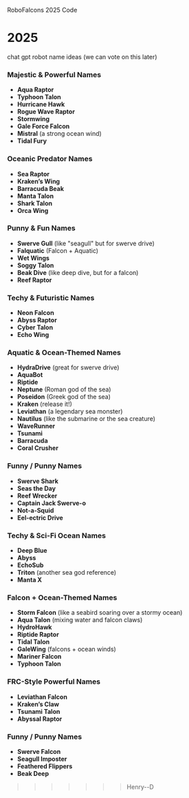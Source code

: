 RoboFalcons 2025 Code

# 2025

chat gpt robot name ideas (we can vote on this later)
### **Majestic & Powerful Names**
- **Aqua Raptor**
- **Typhoon Talon**
- **Hurricane Hawk**
- **Rogue Wave Raptor**
- **Stormwing**
- **Gale Force Falcon**
- **Mistral** (a strong ocean wind)
- **Tidal Fury**

### **Oceanic Predator Names**
- **Sea Raptor**
- **Kraken’s Wing**
- **Barracuda Beak**
- **Manta Talon**
- **Shark Talon**
- **Orca Wing**

### **Punny & Fun Names**
- **Swerve Gull** (like "seagull" but for swerve drive)
- **Falquatic** (Falcon + Aquatic)
- **Wet Wings**
- **Soggy Talon**
- **Beak Dive** (like deep dive, but for a falcon)
- **Reef Raptor**

### **Techy & Futuristic Names**
- **Neon Falcon**
- **Abyss Raptor**
- **Cyber Talon**
- **Echo Wing**

### **Aquatic & Ocean-Themed Names**
- **HydraDrive** (great for swerve drive)
- **AquaBot**
- **Riptide**
- **Neptune** (Roman god of the sea)
- **Poseidon** (Greek god of the sea)
- **Kraken** (release it!)
- **Leviathan** (a legendary sea monster)
- **Nautilus** (like the submarine or the sea creature)
- **WaveRunner**
- **Tsunami**
- **Barracuda**
- **Coral Crusher**

### **Funny / Punny Names**
- **Swerve Shark**
- **Seas the Day**
- **Reef Wrecker**
- **Captain Jack Swerve-o**
- **Not-a-Squid**
- **Eel-ectric Drive**

### **Techy & Sci-Fi Ocean Names**
- **Deep Blue**
- **Abyss**
- **EchoSub**
- **Triton** (another sea god reference)
- **Manta X**

### **Falcon + Ocean-Themed Names**
- **Storm Falcon** (like a seabird soaring over a stormy ocean)
- **Aqua Talon** (mixing water and falcon claws)
- **HydroHawk**
- **Riptide Raptor**
- **Tidal Talon**
- **GaleWing** (falcons + ocean winds)
- **Mariner Falcon**
- **Typhoon Talon**

### **FRC-Style Powerful Names**
- **Leviathan Falcon**
- **Kraken’s Claw**
- **Tsunami Talon**
- **Abyssal Raptor**

### **Funny / Punny Names**
- **Swerve Falcon**
- **Seagull Imposter**
- **Feathered Flippers**
- **Beak Deep**
>>>>>>> Henry--D
